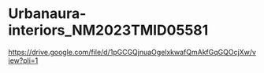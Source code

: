 # Urbanaura-interiors_NM2023TMID05581


https://drive.google.com/file/d/1pGCGQjnuaOgelxkwafQmAkfGqGQOcjXw/view?pli=1
